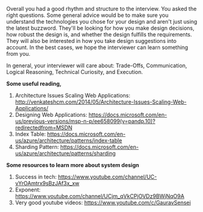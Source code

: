 Overall you had a good rhythm and structure to the interview. You asked the right questions. 
Some general advice would be to make sure you understand the technologies you chose for your design and aren't just using the latest buzzword. 
They'll be looking for how you make design decisions, how robust the design is, and whether the design fulfills the requirements. 
They will also be interested in how you take design suggestions into account. In the best cases, we hope the interviewer can learn something from you.

In general, your interviewer will care about: Trade-Offs, Communication, Logical Reasoning, Technical Curiosity, and Execution.

**Some useful reading,**
1.  Architecture Issues Scaling Web Applications: http://venkateshcm.com/2014/05/Architecture-Issues-Scaling-Web-Applications/
1. Designing Web Applications: https://docs.microsoft.com/en-us/previous-versions/msp-n-p/ee658099(v=pandp.10)?redirectedfrom=MSDN
1. Index Table: https://docs.microsoft.com/en-us/azure/architecture/patterns/index-table
1. Sharding Pattern: https://docs.microsoft.com/en-us/azure/architecture/patterns/sharding

**Some resources to learn more about system design**
1. Success in tech: https://www.youtube.com/channel/UC-vYrOAmtrx9sBzJAf3x_xw
1. Exponent: https://www.youtube.com/channel/UCjm_qVkCPjOVDz9BWjNqO9A
1. Very good youtube videos: https://www.youtube.com/c/GauravSensei
